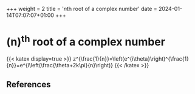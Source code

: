 +++
weight = 2
title = '*n*th root of a complex number'
date = 2024-01-14T07:07:07+01:00
+++

# \(n\)<sup>th</sup> root of a complex number

{{< katex display=true >}}
z^{\frac{1}{n}}=\left(e^{i\theta}\right)^{\frac{1}{n}}=e^{i\left(\frac{\theta+2k\pi}{n}\right)}
{{< /katex >}}

## References